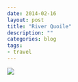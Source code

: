 ```yaml
---
date: 2014-02-16
layout: post
title: "River Quoile"
description: ""
categories: blog  
tags: 
- travel
---
```

 
![](/images/2014/2014-02-16-quoile.jpg)

